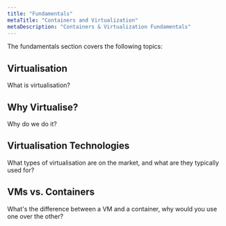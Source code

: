 ```yaml
---
title: "Fundamentals"
metaTitle: "Containers and Virtualization"
metaDescription: "Containers & Virtualization Fundamentals"
---
```


The fundamentals section covers the following topics:

## Virtualisation
What is virtualisation?

## Why Virtualise?
Why do we do it?

## Virtualisation Technologies
What types of virtualisation are on the market, and what are they typically used for?

## VMs vs. Containers
What's the difference between a VM and a container, why would you use one over the other?

